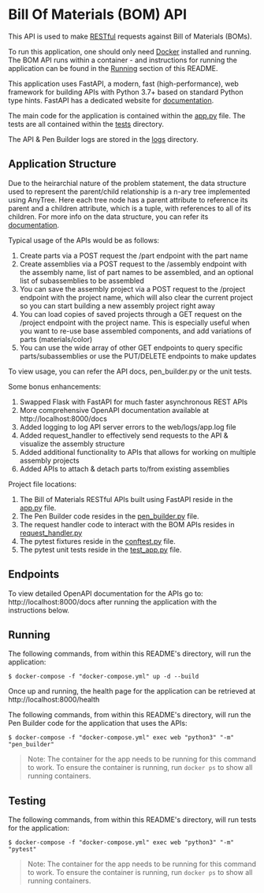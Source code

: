 Bill Of Materials (BOM) API
===

This API is used to make [RESTful](https://en.wikipedia.org/wiki/Representational_state_transfer) requests against Bill of Materials (BOMs).

To run this application, one should only need [Docker](https://docs.docker.com/get-started/overview/) installed and running. The BOM API runs within a container - and instructions for running the application can be found in the [Running](#Running) section of this README.

This application uses FastAPI, a modern, fast (high-performance), web framework for building APIs with Python 3.7+ based on standard Python type hints. FastAPI has a dedicated website for [documentation](https://fastapi.tiangolo.com/tutorial/).

The main code for the application is contained within the [app.py](web/app.py) file. The tests are all contained within the [tests](tests) directory.

The API & Pen Builder logs are stored in the [logs](web/logs) directory.


Application Structure
---

<!--This section contains a short description of the application structure-->

Due to the heirarchial nature of the problem statement, the data structure used to represent the parent/child relationship is a n-ary tree implemented using AnyTree. Here each tree node has a parent attribute to reference its parent and a children attribute, which is a tuple, with references to all of its children. For more info on the data structure, you can refer its [documentation](https://anytree.readthedocs.io/en/latest/).

Typical usage of the APIs would be as follows:
1. Create parts via a POST request the /part endpoint with the part name
2. Create assemblies via a POST request to the /assembly endpoint with the assembly name, list of part names to be assembled, and an optional list of subassemblies to be assembled
3. You can save the assembly project via a POST request to the /project endpoint with the project name, which will also clear the current project so you can start building a new assembly project right away
4. You can load copies of saved projects through a GET request on the /project endpoint with the project name. This is especially useful when you want to re-use base assembled components, and add variations of parts (materials/color)
5. You can use the wide array of other GET endpoints to query specific parts/subassemblies or use the PUT/DELETE endpoints to make updates

To view usage, you can refer the API docs, pen_builder.py or the unit tests.

Some bonus enhancements:
1. Swapped Flask with FastAPI for much faster asynchronous REST APIs
2. More comprehensive OpenAPI documentation available at http://localhost:8000/docs
3. Added logging to log API server errors to the web/logs/app.log file
4. Added request_handler to effectively send requests to the API & visualize the assembly structure
5. Added additional functionality to APIs that allows for working on multiple assembly projects
6. Added APIs to attach & detach parts to/from existing assemblies

Project file locations:
1. The Bill of Materials RESTful APIs built using FastAPI reside in the [app.py](web/app.py) file.
2. The Pen Builder code resides in the [pen_builder.py](web/pen_builder.py) file.
3. The request handler code to interact with the BOM APIs resides in [request_handler.py](web/utilities/request_handler.py)
4. The pytest fixtures reside in the [conftest.py](web/tests/conftest.py) file.
5. The pytest unit tests reside in the [test_app.py](web/tests/functional/test_app.py) file.


Endpoints
---

<!--This section contains endpoints that are reachable when the application is running-->

To view detailed OpenAPI documentation for the APIs go to: http://localhost:8000/docs after running the application with the instructions below.

Running
---

<!--This section contains instructions for running the application-->

The following commands, from within this README's directory, will run the application:
```shell script
$ docker-compose -f "docker-compose.yml" up -d --build
```

Once up and running, the health page for the application can be retrieved at http://localhost:8000/health

The following commands, from within this README's directory, will run the Pen Builder code for the application that uses the APIs:
```shell script
$ docker-compose -f "docker-compose.yml" exec web "python3" "-m" "pen_builder"
```
> Note: The container for the app needs to be running for this command to work. To ensure the container is running, run `docker ps` to show all running containers.

Testing
---

<!--This section contains instructions for running the automated tests for the application-->


The following commands, from within this README's directory, will run tests for the application:
```shell script
$ docker-compose -f "docker-compose.yml" exec web "python3" "-m" "pytest"
```
> Note: The container for the app needs to be running for this command to work. To ensure the container is running, run `docker ps` to show all running containers.
